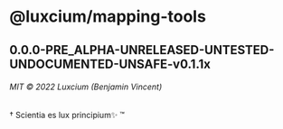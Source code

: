 # @luxcium/mapping-tools

## 0.0.0-PRE_ALPHA-UNRELEASED-UNTESTED-UNDOCUMENTED-UNSAFE-v0.1.1x

###### MIT © 2022 Luxcium (Benjamin Vincent)

† Scientia es lux principium✨ ™
